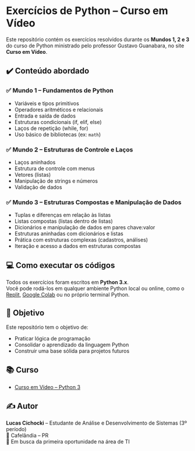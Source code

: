 # Exercícios de Python – Curso em Vídeo

Este repositório contém os exercícios resolvidos durante os **Mundos 1, 2 e 3** do curso de Python ministrado pelo professor Gustavo Guanabara, no site **Curso em Vídeo**.

## ✔️ Conteúdo abordado

### ✅ Mundo 1 – Fundamentos de Python
- Variáveis e tipos primitivos
- Operadores aritméticos e relacionais
- Entrada e saída de dados
- Estruturas condicionais (if, elif, else)
- Laços de repetição (while, for)
- Uso básico de bibliotecas (ex: `math`)

### ✅ Mundo 2 – Estruturas de Controle e Laços
- Laços aninhados
- Estrutura de controle com menus
- Vetores (listas)
- Manipulação de strings e números
- Validação de dados

### ✅ Mundo 3 – Estruturas Compostas e Manipulação de Dados
- Tuplas e diferenças em relação às listas
- Listas compostas (listas dentro de listas)
- Dicionários e manipulação de dados em pares chave:valor
- Estruturas aninhadas com dicionários e listas
- Prática com estruturas complexas (cadastros, análises)
- Iteração e acesso a dados em estruturas compostas

## 💻 Como executar os códigos

Todos os exercícios foram escritos em **Python 3.x**.  
Você pode rodá-los em qualquer ambiente Python local ou online, como o [Replit](https://replit.com/), [Google Colab](https://colab.research.google.com/) ou no próprio terminal Python.

## 🧠 Objetivo

Este repositório tem o objetivo de:
- Praticar lógica de programação
- Consolidar o aprendizado da linguagem Python
- Construir uma base sólida para projetos futuros

## 📚 Curso

- [Curso em Vídeo – Python 3](https://www.cursoemvideo.com/course/curso-python-3/)

## ✍️ Autor

**Lucas Cichocki** – Estudante de Análise e Desenvolvimento de Sistemas (3º período)  
📍 Cafelândia – PR  
💼 Em busca da primeira oportunidade na área de TI  


